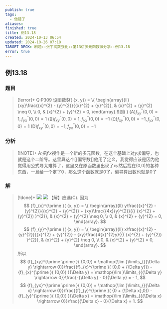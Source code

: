 ```yaml
---
publish: true
tags:
  - 做错了
aliases: 
finished: true
title: 例13.18
created: 2024-10-13 06:54
updated: 2024-10-26 07:18
TARGET DECK: 刷题::张宇高数强化::第13讲多元函数微分学::例13.18
error: true
---
```

## 例13.18
### 题目
> [!error]+
> Q:P309 设函数$f( {x, y}) = \{ \begin{array}{ll} {xy}\frac{{x}^{2} - {y}^{2}}{{x}^{2} + {y}^{2}}, & {x}^{2} + {y}^{2} \neq 0, \\ 0, & {x}^{2} + {y}^{2} = 0, \end{array}.$则( )
> (A)${f}_{xy}^{\prime \prime }( {0,0}) = 1,{f}_{yx}^{\prime \prime }( {0,0}) = 1$
> (B)${f}_{xy}^{\prime \prime }( {0,0}) = 1,{f}_{yx}^{\prime \prime }( {0,0}) = - 1$
> (C)${f}_{xy}^{\prime \prime }( {0,0}) = - 1,{f}_{yx}^{\prime \prime }( {0,0}) = 1$
> (D)${f}_{xy}^{\prime \prime }( {0,0}) = - 1,{f}_{yx}^{\prime \prime }( {0,0}) = - 1$
### 分析
> [!NOTE]+
> A:把$f'x$视作是一个新的多元函数，在这个基础上对$y$求偏导，也就是这个二阶导。这里算这个[[偏导数]]他用了定义，我觉得应该是因为他觉得用公式导太难算了，这里又在原函数里出现了$xy$然后找在(0,0)的各种东西，一旦给一个定了0，那么这个函数就是0了，偏导算出数也就是0了
### 解
> [!done]+
> ![](https://img.hwenyi.live/202410261517083.webp)
> ![](https://img.hwenyi.live/202410261457802.webp)
> 【解】应选(C).
> 因为
> $$
> {f}_{x}^{\prime }( {x, y}) = \{ \begin{array}{ll} y\frac{{x}^{2} - {y}^{2}}{{x}^{2} + {y}^{2}} + {xy}\frac{{4x}{y}^{2}}{{( {x}^{2} + {y}^{2}) }^{2}}, & {x}^{2} + {y}^{2} \neq 0, \\ 0, & {x}^{2} + {y}^{2} = 0, \end{array}.
> $$
> $$
> {f}_{y}^{\prime }( {x, y}) = \{ \begin{array}{ll} x\frac{{x}^{2} - {y}^{2}}{{x}^{2} + {y}^{2}} - {xy}\frac{4{x}^{2}y}{{( {x}^{2} + {y}^{2}) }^{2}}, & {x}^{2} + {y}^{2} \neq 0, \\ 0, & {x}^{2} + {y}^{2} = 0, \end{array}.
> $$
> 所以
> $$
> {f}_{xy}^{\prime \prime }( {0,0}) = \mathop{\lim }\limits_{{{\Delta y} \rightarrow 0}}\frac{{f}_{x}^{\prime }( {0,0 + {\Delta y}}) - {f}_{x}^{\prime }( {0,0}) }{\Delta y} = \mathop{\lim }\limits_{{{\Delta y} \rightarrow 0}}\frac{-{\Delta y} - 0}{\Delta y} = - 1,
> $$
> $$
> {f}_{yx}^{\prime \prime }( {0,0}) = \mathop{\lim }\limits_{{{\Delta x} \rightarrow 0}}\frac{{f}_{y}^{\prime }( {0 + {\Delta x},0}) - {f}_{y}^{\prime }( {0,0}) }{\Delta x} = \mathop{\lim }\limits_{{{\Delta x} \rightarrow 0}}\frac{{\Delta x} - 0}{\Delta x} = 1.
> $$